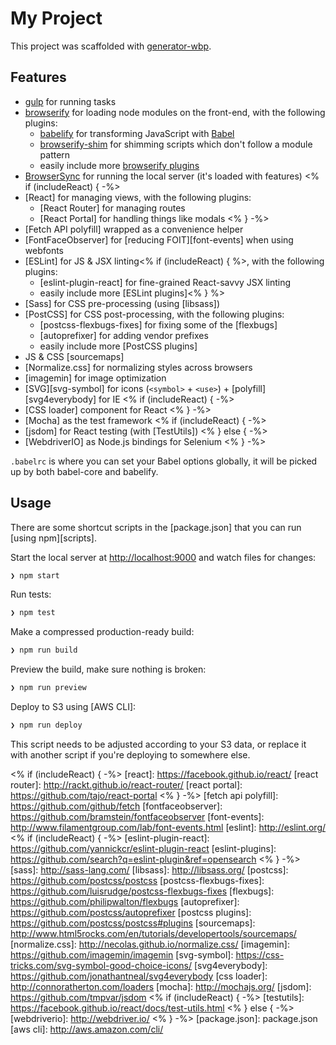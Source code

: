 # My Project

This project was scaffolded with [generator-wbp].

## Features

  * [gulp] for running tasks
  * [browserify] for loading node modules on the front-end, with the following plugins:
    - [babelify] for transforming JavaScript with [Babel]
    - [browserify-shim] for shimming scripts which don't follow a module pattern
    - easily include more [browserify plugins]
  * [BrowserSync] for running the local server (it's loaded with features)
<% if (includeReact) { -%>
  * [React] for managing views, with the following plugins:
    - [React Router] for managing routes
    - [React Portal] for handling things like modals
<% } -%>
  * [Fetch API polyfill] wrapped as a convenience helper
  * [FontFaceObserver] for [reducing FOIT][font-events] when using webfonts
  * [ESLint] for JS & JSX linting<% if (includeReact) { %>, with the following plugins:
    - [eslint-plugin-react] for fine-grained React-savvy JSX linting
    - easily include more [ESLint plugins]<% } %>
  * [Sass] for CSS pre-processing (using [libsass])
  * [PostCSS] for CSS post-processing, with the following plugins:
    - [postcss-flexbugs-fixes] for fixing some of the [flexbugs]
    - [autoprefixer] for adding vendor prefixes
    - easily include more [PostCSS plugins]
  * JS & CSS [sourcemaps]
  * [Normalize.css] for normalizing styles across browsers
  * [imagemin] for image optimization
  * [SVG][svg-symbol] for icons (`<symbol>` + `<use>`) + [polyfill][svg4everybody] for IE
<% if (includeReact) { -%>
  * [CSS loader] component for React
<% } -%>
  * [Mocha] as the test framework
<% if (includeReact) { -%>
  * [jsdom] for React testing (with [TestUtils])
<% } else { -%>
  * [WebdriverIO] as Node.js bindings for Selenium
<% } -%>

`.babelrc` is where you can set your Babel options globally, it will be picked up by both babel-core and babelify.

## Usage

There are some shortcut scripts in the [package.json] that you can run [using npm][scripts].

Start the local server at [http://localhost:9000](http://localhost:9000) and watch files for changes:

```sh
❯ npm start
```

Run tests:

```sh
❯ npm test
```

Make a compressed production-ready build:

```sh
❯ npm run build
```

Preview the build, make sure nothing is broken:

```sh
❯ npm run preview
```

Deploy to S3 using [AWS CLI]:

```sh
❯ npm run deploy
```

This script needs to be adjusted according to your S3 data, or replace it with another script if you're deploying to somewhere else.

[generator-wbp]: https://github.com/silvenon/generator-wbp
[gulp]: http://gulpjs.com/
[browserify]: http://browserify.org/
[babelify]: https://github.com/babel/babelify
[babel]: https://babeljs.io/
[browserify-shim]: https://github.com/thlorenz/browserify-shim
[browserify plugins]: https://github.com/substack/node-browserify/wiki/list-of-transforms
[browsersync]: http://www.browsersync.io/
<% if (includeReact) { -%>
[react]: https://facebook.github.io/react/
[react router]: http://rackt.github.io/react-router/
[react portal]: https://github.com/tajo/react-portal
<% } -%>
[fetch api polyfill]: https://github.com/github/fetch
[fontfaceobserver]: https://github.com/bramstein/fontfaceobserver
[font-events]: http://www.filamentgroup.com/lab/font-events.html
[eslint]: http://eslint.org/
<% if (includeReact) { -%>
[eslint-plugin-react]: https://github.com/yannickcr/eslint-plugin-react
[eslint-plugins]: https://github.com/search?q=eslint-plugin&ref=opensearch
<% } -%>
[sass]: http://sass-lang.com/
[libsass]: http://libsass.org/
[postcss]: https://github.com/postcss/postcss
[postcss-flexbugs-fixes]: https://github.com/luisrudge/postcss-flexbugs-fixes
[flexbugs]: https://github.com/philipwalton/flexbugs
[autoprefixer]: https://github.com/postcss/autoprefixer
[postcss plugins]: https://github.com/postcss/postcss#plugins
[sourcemaps]: http://www.html5rocks.com/en/tutorials/developertools/sourcemaps/
[normalize.css]: http://necolas.github.io/normalize.css/
[imagemin]: https://github.com/imagemin/imagemin
[svg-symbol]: https://css-tricks.com/svg-symbol-good-choice-icons/
[svg4everybody]: https://github.com/jonathantneal/svg4everybody
[css loader]: http://connoratherton.com/loaders
[mocha]: http://mochajs.org/
[jsdom]: https://github.com/tmpvar/jsdom
<% if (includeReact) { -%>
[testutils]: https://facebook.github.io/react/docs/test-utils.html
<% } else { -%>
[webdriverio]: http://webdriver.io/
<% } -%>
[package.json]: package.json
[aws cli]: http://aws.amazon.com/cli/

